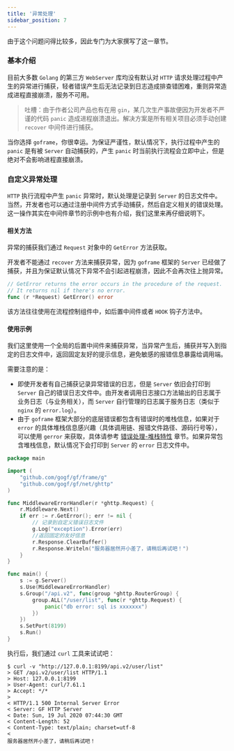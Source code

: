 ```yaml
---
title: '异常处理'
sidebar_position: 7
---
```


由于这个问题问得比较多，因此专门为大家撰写了这一章节。

### 基本介绍

目前大多数 `Golang` 的第三方 `WebServer` 库均没有默认对 `HTTP` 请求处理过程中产生的异常进行捕获，轻者错误产生后无法记录到日志造成排查错困难，重则异常造成进程直接崩溃，服务不可用。

> 吐槽：由于作者公司产品也有在用 `gin`，某几次生产事故便因为开发者不严谨的代码 `panic` 造成进程崩溃退出。解决方案是所有相关项目必须手动创建 `recover` 中间件进行捕获。

当你选择 `goframe`，你很幸运。为保证严谨性，默认情况下，执行过程中产生的 `panic` 是有被 `Server` 自动捕获的，产生 `panic` 时当前执行流程会立即中止，但是绝对不会影响进程直接崩溃。

### 自定义异常处理

`HTTP` 执行流程中产生 `panic` 异常时，默认处理是记录到 `Server` 的日志文件中。当然，开发者也可以通过注册中间件方式手动捕获，然后自定义相关的错误处理。这一操作其实在中间件章节的示例中也有介绍，我们这里来再仔细说明下。

#### 相关方法

异常的捕获我们通过 `Request` 对象中的 `GetError` 方法获取。

开发者不能通过 `recover` 方法来捕获异常，因为 `goframe` 框架的 `Server` 已经做了捕获，并且为保证默认情况下异常不会引起进程崩溃，因此不会再次往上抛异常。

```  go
// GetError returns the error occurs in the procedure of the request.
// It returns nil if there's no error.
func (r *Request) GetError() error

```

该方法往往使用在流程控制组件中，如后置中间件或者 `HOOK` 钩子方法中。

#### 使用示例

我们这里使用一个全局的后置中间件来捕获异常，当异常产生后，捕获并写入到指定的日志文件中，返回固定友好的提示信息，避免敏感的报错信息暴露给调用端。

需要注意的是：

- 即使开发者有自己捕获记录异常错误的日志，但是 `Server` 依旧会打印到 `Server` 自己的错误日志文件中。由开发者调用日志接口方法输出的日志属于业务日志（与业务相关），而 `Server` 自行管理的日志属于服务日志（类似于 `nginx` 的 `error.log`）。
- 由于 `goframe` 框架大部分的底层错误都包含有错误时的堆栈信息，如果对于 `error` 的具体堆栈信息感兴趣（具体调用链、报错文件路径、源码行号等），可以使用 `gerror` 来获取，具体请参考 [错误处理-堆栈特性](output/goframe-v1.15-md/核心组件/错误处理/错误处理-堆栈特性) 章节。如果异常包含堆栈信息，默认情况下会打印到 `Server` 的 `error` 日志文件中。

```  go
package main

import (
	"github.com/gogf/gf/frame/g"
	"github.com/gogf/gf/net/ghttp"
)

func MiddlewareErrorHandler(r *ghttp.Request) {
	r.Middleware.Next()
	if err := r.GetError(); err != nil {
		// 记录到自定义错误日志文件
		g.Log("exception").Error(err)
		//返回固定的友好信息
		r.Response.ClearBuffer()
		r.Response.Writeln("服务器居然开小差了，请稍后再试吧！")
	}
}

func main() {
	s := g.Server()
	s.Use(MiddlewareErrorHandler)
	s.Group("/api.v2", func(group *ghttp.RouterGroup) {
		group.ALL("/user/list", func(r *ghttp.Request) {
			panic("db error: sql is xxxxxxx")
		})
	})
	s.SetPort(8199)
	s.Run()
}

```

执行后，我们通过 `curl` 工具来试试吧：

```  shell
$ curl -v "http://127.0.0.1:8199/api.v2/user/list"
> GET /api.v2/user/list HTTP/1.1
> Host: 127.0.0.1:8199
> User-Agent: curl/7.61.1
> Accept: */*
>
< HTTP/1.1 500 Internal Server Error
< Server: GF HTTP Server
< Date: Sun, 19 Jul 2020 07:44:30 GMT
< Content-Length: 52
< Content-Type: text/plain; charset=utf-8
<
服务器居然开小差了，请稍后再试吧！

```